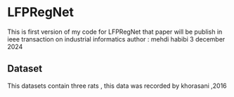 # LFPRegNet 
This is first version of my code for LFPRegNet that paper will be publish in ieee transaction on industrial informatics 
author : mehdi habibi 
 3 december 2024 


## **Dataset**
This datasets contain three rats , this data was recorded by khorasani ,2016
